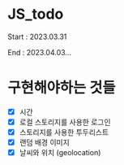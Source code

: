 # JS_todo

Start : 2023.03.31

End : 2023.04.03...

# 구현해야하는 것들

- [x] 시간
- [x] 로컬 스토리지를 사용한 로그인
- [x] 스토리지를 사용한 투두리스트
- [x] 랜덤 배경 이미지
- [x] 날씨와 위치 (geolocation)
